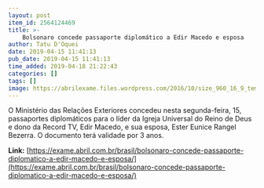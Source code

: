 ```yaml
---
layout: post
item_id: 2564124469
title: >-
    Bolsonaro concede passaporte diplomático a Edir Macedo e esposa
author: Tatu D'Oquei
date: 2019-04-15 11:41:13
pub_date: 2019-04-15 11:41:13
time_added: 2019-04-18 21:22:43
categories: []
tags: []
image: https://abrilexame.files.wordpress.com/2016/10/size_960_16_9_templo6.jpg?quality=70&strip=info&w=680&h=453&crop=1
---
```


O Ministério das Relações Exteriores concedeu nesta segunda-feira, 15, passaportes diplomáticos para o líder da Igreja Universal do Reino de Deus e dono da Record TV, Edir Macedo, e sua esposa, Ester Eunice Rangel Bezerra. O documento terá validade por 3 anos.

**Link:** [https://exame.abril.com.br/brasil/bolsonaro-concede-passaporte-diplomatico-a-edir-macedo-e-esposa/](https://exame.abril.com.br/brasil/bolsonaro-concede-passaporte-diplomatico-a-edir-macedo-e-esposa/)


